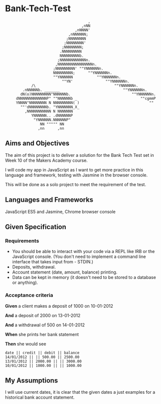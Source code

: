 # Bank-Tech-Test

```
                                      ,
                                   ,nNN
                                ,nNNNN'
                             ,nNNNNNN;
                            ;NNNNNNNN
                           ;NNNNNNNN'
                          ;NNNNNNNN;
                         .NNNNNNNNN
                         NNNNNNNNNb.
                        ;NNNNNNNNNNNNn.
                       ,NNNNNNNNNNNNNNNNn.
                      ;NNNNNNNNN' ""YNNNNNNn.
                      NNNNNNNNN;      ""YNNNNNNn.
                      ""YNNNNNN           ""YNNNNNNn.
                          ""YN'               ""YNNNNNNn.
            /\                                    ""YNNNNNNn.
        .nNNNNNb. _______                             ""YNNNNNNn.
       dN(o)NNNNNNNNN"NNNNNNb.                            ""YNNNNNNn.
     dNNNNNNNNNNNNNP" ""NNNNNNb _                             ""cgmmP
     YNNNN"NNNNNNNN N NNNNNNNNN( )                                ""
       ""'dNNNNNNNNb. "YNNNNNNN_X_
         ,NNNNNNNNNNN N NNNNNNN
            YNNNNNN.. .dNNNNNNP
             "YNNNNNN.NNNNNNP"
                NN """"" NN
               ,nn      ,nn
```
## Aims and Objectives
The aim of this project is to deliver a solution for the Bank Tech Test set in Week 10 of the Makers Academy course.

I will code my app in JavaScript as I want to get more practice in this language and framework, testing with Jasmine in the browser console.

This will be done as a solo project to meet the requirement of the test.

## Languages and Frameworks
JavaScript ES5 and Jasmine, Chrome browser console

## Given Specification

### Requirements

- You should be able to interact with your code via a REPL like IRB or the JavaScript console. (You don't need to implement a command line interface that takes input from - STDIN.)
- Deposits, withdrawal.
- Account statement (date, amount, balance) printing.
- Data can be kept in memory (it doesn't need to be stored to a database or anything).

### Acceptance criteria

**Given** a client makes a deposit of 1000 on 10-01-2012

**And** a deposit of 2000 on 13-01-2012

**And** a withdrawal of 500 on 14-01-2012

**When** she prints her bank statement

**Then** she would see

```
date || credit || debit || balance
14/01/2012 || || 500.00 || 2500.00
13/01/2012 || 2000.00 || || 3000.00
10/01/2012 || 1000.00 || || 1000.00
```

## My Assumptions
I will use current dates, it is clear that the given dates a just examples for a historical bank account statement.